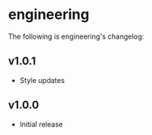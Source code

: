 # engineering

The following is engineering's changelog:

## v1.0.1

* Style updates

## v1.0.0

* Initial release
